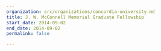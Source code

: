 ```yaml
---
organization: src/organizations/concordia-university.md
title: J. W. McConnell Memorial Graduate Fellowship
start_date: 2014-09-02
end_date: 2014-09-02
permalink: false

---
```

